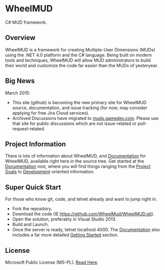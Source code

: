 WheelMUD
========
C# MUD framework.

## Overview
WheelMUD is a framework for creating Multiple-User Dimensions (MUDs) using the .NET 4.0 platform and the C# language. Being built on modern tools and techniques, WheelMUD will allow MUD administrators to build their world and customize the code far easier than the MUDs of yesteryear.

## Big News
March 2015:
* This site (github) is becoming the new primary site for WheelMUD source, documentation, and issue tracking (for now; may consider applying for free Jira Cloud services).
* Archived Discussions have migrated to [muds.gamedev.com](http://muds.gamedev.com). Please use that site for public discussions which are not issue-related or pull-request-related.

## Project Information
There is lots of information about WheelMUD, and [Documentation](../master/Documentation/README.md) for WheelMUD, available right here in the source tree.
Get started at the [Documentation](../master/Documentation/README.md) root, where you will find things ranging from the [Project Goals](../master/Documentation/ProjectGoals.md) to [Development](../master/Documentation/Development/README.md)-oriented information.

## Super Quick Start
For those who know git, code, and telnet already and want to jump right in.
* Fork the repository.
* Download the code (IE https://github.com/WheelMud/WheelMUD.git).
* Open the solution, preferably in Visual Studio 2013.
* Build and Launch.
* Once the server is ready, telnet localhost 4000.
The [Documentation](../master/Documentation/README.md) also includes a far more detailed [Getting Started](../master/Documentation/GettingStarted.md) section.

## License
Microsoft Public License (MS-PL). [Read Here](../master/src/LICENSE.txt).
